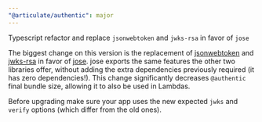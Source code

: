 ```yaml
---
"@articulate/authentic": major
---
```


Typescript refactor and replace `jsonwebtoken` and `jwks-rsa` in favor of `jose`

The biggest change on this version is the replacement of [jsonwebtoken](https://github.com/auth0/node-jsonwebtoken) and [jwks-rsa](https://github.com/auth0/node-jwks-rsa) in favor of [jose](https://github.com/panva/jose). jose exports the same features the other two libraries offer, without adding the extra dependencies previously required (it has zero dependencies!). This change significantly decreases `@authentic` final bundle size, allowing it to also be used in Lambdas.

Before upgrading make sure your app uses the new expected `jwks` and `verify` options (which differ from the old ones).

